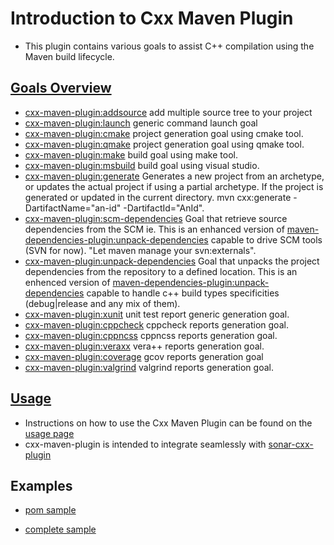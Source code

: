 # Introduction to Cxx Maven Plugin
* This plugin contains various goals to assist C++ compilation using the Maven build lifecycle.

## [Goals Overview](http://neticoa.github.io/cxx-maven-plugin/plugin-info.html)
* [cxx-maven-plugin:addsource](http://neticoa.github.io/cxx-maven-plugin/addsource-mojo.html) add multiple source tree to your project
* [cxx-maven-plugin:launch](http://neticoa.github.io/cxx-maven-plugin/launch-mojo.html) generic command launch goal
* [cxx-maven-plugin:cmake](http://neticoa.github.io/cxx-maven-plugin/cmake-mojo.html) project generation goal using cmake tool.
* [cxx-maven-plugin:qmake](http://neticoa.github.io/cxx-maven-plugin/qmake-mojo.html) project generation goal using qmake tool.
* [cxx-maven-plugin:make](http://neticoa.github.io/cxx-maven-plugin/make-mojo.html) build goal using make tool.
* [cxx-maven-plugin:msbuild](http://neticoa.github.io/cxx-maven-plugin/msbuild-mojo.html) build goal using visual studio.
* [cxx-maven-plugin:generate](http://neticoa.github.io/cxx-maven-plugin/generate-mojo.html) Generates a new project from an archetype, or updates the actual project if using a partial archetype. If the project is generated or updated in the current directory. mvn cxx:generate -DartifactName="an-id" -DartifactId="AnId".
* [cxx-maven-plugin:scm-dependencies](http://neticoa.github.io/cxx-maven-plugin/scm-dependencies-mojo.html)	Goal that retrieve source dependencies from the SCM ie. This is an enhanced version of [maven-dependencies-plugin:unpack-dependencies](https://maven.apache.org/plugins/maven-dependency-plugin/unpack-dependencies-mojo.html) capable to drive SCM tools (SVN for now). "Let maven manage your svn:externals".
* [cxx-maven-plugin:unpack-dependencies](http://neticoa.github.io/cxx-maven-plugin/unpack-dependencies-mojo.html) Goal that unpacks the project dependencies from the repository to a defined location. This is an enhenced version of [maven-dependencies-plugin:unpack-dependencies](https://maven.apache.org/plugins/maven-dependency-plugin/unpack-dependencies-mojo.html) capable to handle c++ build types specificities (debug|release and any mix of them).
* [cxx-maven-plugin:xunit](http://neticoa.github.io/cxx-maven-plugin/xunit-mojo.html) unit test report generic generation goal.
* [cxx-maven-plugin:cppcheck](http://neticoa.github.io/cxx-maven-plugin/cppcheck-mojo.html) cppcheck reports generation goal.
* [cxx-maven-plugin:cppncss](http://neticoa.github.io/cxx-maven-plugin/cppncss-mojo.html) cppncss reports generation goal.
* [cxx-maven-plugin:veraxx](http://neticoa.github.io/cxx-maven-plugin/veraxx-mojo.html) vera++ reports generation goal.
* [cxx-maven-plugin:coverage](http://neticoa.github.io/cxx-maven-plugin/coverage-mojo.html) gcov reports generation goal
* [cxx-maven-plugin:valgrind](http://neticoa.github.io/cxx-maven-plugin/valgrind-mojo.html) valgrind reports generation goal.

## [Usage](http://neticoa.github.io/cxx-maven-plugin/plugin-info.html)
* Instructions on how to use the Cxx Maven Plugin can be found on the [usage page](http://neticoa.github.io/cxx-maven-plugin/plugin-info.html)
* cxx-maven-plugin is intended to integrate seamlessly with [sonar-cxx-plugin](https://github.com/SonarOpenCommunity/sonar-cxx)

## Examples
* [pom sample](http://neticoa.github.io/cxx-maven-plugin/SAMPLE/pom.xml)

* [complete sample](http://neticoa.github.io/cxx-maven-plugin/SAMPLE/CXX_PROJECT_SAMPLE.tgz)
